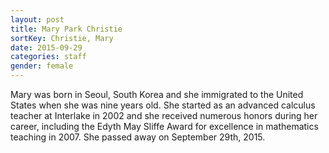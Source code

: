 ```yaml
---
layout: post
title: Mary Park Christie
sortKey: Christie, Mary
date: 2015-09-29
categories: staff
gender: female
---
```

Mary was born in Seoul, South Korea and she immigrated to the United States when she was nine years old. She started as an advanced calculus teacher at Interlake in 2002 and she received numerous honors during her career, including the Edyth May Sliffe Award for excellence in mathematics teaching in 2007.  She passed away on September 29th, 2015.
